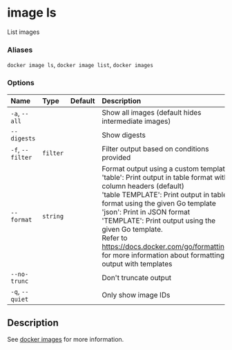 # image ls

<!---MARKER_GEN_START-->
List images

### Aliases

`docker image ls`, `docker image list`, `docker images`

### Options

| Name             | Type     | Default | Description                                                                                                                                                                                                                                                                                                                                                                                                                          |
|:-----------------|:---------|:--------|:-------------------------------------------------------------------------------------------------------------------------------------------------------------------------------------------------------------------------------------------------------------------------------------------------------------------------------------------------------------------------------------------------------------------------------------|
| `-a`, `--all`    |          |         | Show all images (default hides intermediate images)                                                                                                                                                                                                                                                                                                                                                                                  |
| `--digests`      |          |         | Show digests                                                                                                                                                                                                                                                                                                                                                                                                                         |
| `-f`, `--filter` | `filter` |         | Filter output based on conditions provided                                                                                                                                                                                                                                                                                                                                                                                           |
| `--format`       | `string` |         | Format output using a custom template:<br>'table':            Print output in table format with column headers (default)<br>'table TEMPLATE':   Print output in table format using the given Go template<br>'json':             Print in JSON format<br>'TEMPLATE':         Print output using the given Go template.<br>Refer to https://docs.docker.com/go/formatting/ for more information about formatting output with templates |
| `--no-trunc`     |          |         | Don't truncate output                                                                                                                                                                                                                                                                                                                                                                                                                |
| `-q`, `--quiet`  |          |         | Only show image IDs                                                                                                                                                                                                                                                                                                                                                                                                                  |


<!---MARKER_GEN_END-->

## Description

See [docker images](images.md) for more information.
